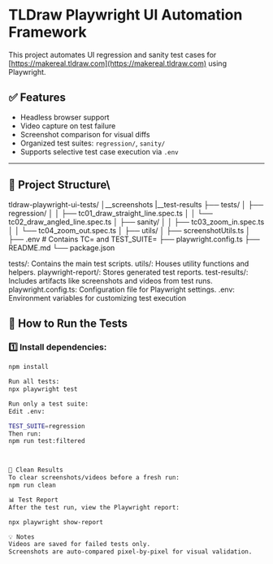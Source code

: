 # TLDraw Playwright UI Automation Framework

This project automates UI regression and sanity test cases for [https://makereal.tldraw.com](https://makereal.tldraw.com) using Playwright.

## ✅ Features

- Headless browser support
- Video capture on test failure
- Screenshot comparison for visual diffs
- Organized test suites: `regression/`, `sanity/`
- Supports selective test case execution via `.env`

---

## 📁 Project Structure\
tldraw-playwright-ui-tests/
│__screenshots
|__test-results
├── tests/
│ ├── regression/
│ │ ├── tc01_draw_straight_line.spec.ts
│ │ └── tc02_draw_angled_line.spec.ts
│ ├── sanity/
│ │ ├── tc03_zoom_in.spec.ts
│ │ └── tc04_zoom_out.spec.ts
│
├── utils/
│ ├── screenshotUtils.ts
│
├── .env # Contains TC= and TEST_SUITE=
├── playwright.config.ts
├── README.md
└── package.json


tests/: Contains the main test scripts.
utils/: Houses utility functions and helpers.
playwright-report/: Stores generated test reports.
test-results/: Includes artifacts like screenshots and videos from test runs.
playwright.config.ts: Configuration file for Playwright settings.
.env: Environment variables for customizing test execution


## 🧪 How to Run the Tests

### 1️⃣ Install dependencies:

```bash
npm install

Run all tests:
npx playwright test

Run only a test suite:
Edit .env:

TEST_SUITE=regression
Then run:
npm run test:filtered



🧼 Clean Results
To clear screenshots/videos before a fresh run:
npm run clean

📊 Test Report
After the test run, view the Playwright report:

npx playwright show-report

💡 Notes
Videos are saved for failed tests only.
Screenshots are auto-compared pixel-by-pixel for visual validation.

